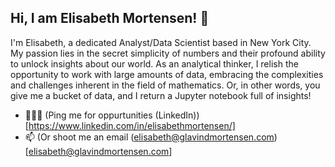 ## Hi, I am Elisabeth Mortensen! 👋

I'm Elisabeth, a dedicated Analyst/Data Scientist based in New York City. My passion lies in the secret simplicity of numbers and their profound ability to unlock insights about our world. As an analytical thinker, I relish the opportunity to work with large amounts of data, embracing the complexities and challenges inherent in the field of mathematics. Or, in other words, you give me a bucket of data, and I return a Jupyter notebook full of insights!

- 👩🏻‍💼 (Ping me for oppurtunities (LinkedIn))[https://www.linkedin.com/in/elisabethmortensen/]
- 📫 (Or shoot me an email (elisabeth@glavindmortensen.com)[elisabeth@glavindmortensen.com]

<!--
**ElisabethMortensen/elisabethmortensen** is a ✨ _special_ ✨ repository because its `README.md` (this file) appears on your GitHub profile.

Here are some ideas to get you started:

- 🔭 I’m currently working on ...
- 🌱 I’m currently learning ...
- 👯 I’m looking to collaborate on ...
- 🤔 I’m looking for help with ...
- 💬 Ask me about ...
- 📫 How to reach me: ...
- 😄 Pronouns: ...
- ⚡ Fun fact: ...
-->

